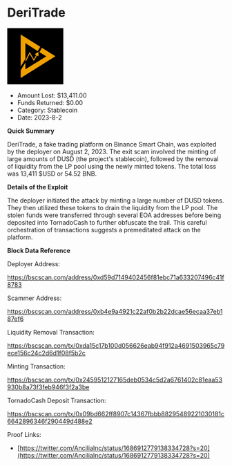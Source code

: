 # DeriTrade
![DeriTrade](/rektimages/DeriTrade-Rugpull.png)
- Amount Lost: $13,411.00
- Funds Returned: $0.00
- Category: Stablecoin
- Date: 2023-8-2

**Quick Summary**

DeriTrade, a fake trading platform on Binance Smart Chain, was exploited by the deployer on August 2, 2023. The exit scam involved the minting of large amounts of DUSD (the project's stablecoin), followed by the removal of liquidity from the LP pool using the newly minted tokens. The total loss was 13,411 $USD or 54.52 BNB.

  


 **Details of the Exploit**

The deployer initiated the attack by minting a large number of DUSD tokens. They then utilized these tokens to drain the liquidity from the LP pool. The stolen funds were transferred through several EOA addresses before being deposited into TornadoCash to further obfuscate the trail. This careful orchestration of transactions suggests a premeditated attack on the platform.

  


 **Block Data Reference**

Deployer Address:

https://bscscan.com/address/0xd59d7149402456f81ebc71a633207496c41f8783

  


Scammer Address:

https://bscscan.com/address/0xb4e9a4921c22af0b2b22dcae56ecaa37eb187ef6

  


Liquidity Removal Transaction:

https://bscscan.com/tx/0xda15c17b100d056626eab94f912a4691503965c79ece156c24c2d6d1f08f5b2c

  


Minting Transaction:

https://bscscan.com/tx/0x2459512127165deb0534c5d2a6761402c81eaa53930b8a73f3feb946f3f2a3be

  


TornadoCash Deposit Transaction:

https://bscscan.com/tx/0x09bd662ff8907c14367fbbb88295489221030181c6642896346f290449d488e2


Proof Links:
- [https://twitter.com/AnciliaInc/status/1686912779138334728?s=20](https://twitter.com/AnciliaInc/status/1686912779138334728?s=20)


